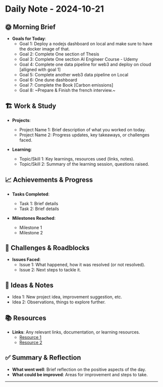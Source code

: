 # Daily Note - 2024-10-21

## 🌞 Morning Brief
- **Goals for Today**: 
  - Goal 1: Deploy a nodejs dashboard on local and make sure to have the docker image of that.
  - Goal 2: Complete One section of Thesis
  - Goal 3: Complete One section AI Engineer Course - Udemy
  - Goal 4: Complete one data pipeline for web3 and deploy on cloud [alligned with goal 1]
  - Goal 5: Complete another web3 data pipeline on Local 
  - Goal 6: One dune dashboard
  - Goal 7: Complete the Book [Carbon emissions]
  - Goal 8: ~Prepare & Finish the french interview.~


## 🏗️ Work & Study
- **Projects**:
  - Project Name 1: Brief description of what you worked on today.
  - Project Name 2: Progress updates, key takeaways, or challenges faced.

- **Learning**:
  - Topic/Skill 1: Key learnings, resources used (links, notes).
  - Topic/Skill 2: Summary of the learning session, questions raised.

## 📈 Achievements & Progress
- **Tasks Completed**:
  - Task 1: Brief details
  - Task 2: Brief details

- **Milestones Reached**:
  - Milestone 1
  - Milestone 2

## 🤔 Challenges & Roadblocks
- **Issues Faced**:
  - Issue 1: What happened, how it was resolved (or not resolved).
  - Issue 2: Next steps to tackle it.

## 🧠 Ideas & Notes
- Idea 1: New project idea, improvement suggestion, etc.
- Idea 2: Observations, things to explore further.

## 📚 Resources
- **Links**: Any relevant links, documentation, or learning resources.
  - [Resource 1](http://example.com)
  - [Resource 2](http://example.com)

## ✅ Summary & Reflection
- **What went well**: Brief reflection on the positive aspects of the day.
- **What could be improved**: Areas for improvement and steps to take.

---
